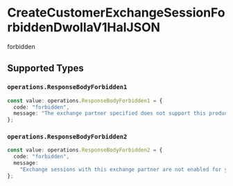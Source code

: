 # CreateCustomerExchangeSessionForbiddenDwollaV1HalJSON

forbidden


## Supported Types

### `operations.ResponseBodyForbidden1`

```typescript
const value: operations.ResponseBodyForbidden1 = {
  code: "forbidden",
  message: "The exchange partner specified does not support this product",
};
```

### `operations.ResponseBodyForbidden2`

```typescript
const value: operations.ResponseBodyForbidden2 = {
  code: "forbidden",
  message:
    "Exchange sessions with this exchange partner are not enabled for your account",
};
```

